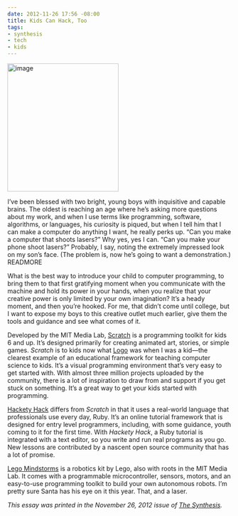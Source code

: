 ```yaml
---
date: 2012-11-26 17:56 -08:00
title: Kids Can Hack, Too
tags:
- synthesis
- tech
- kids
---
```

<img class="right" alt="image" height="288" src="https://mattolson-blog.s3.amazonaws.com/mindstorms.png" width="250"/>

I&rsquo;ve been blessed with two bright, young boys with inquisitive and capable brains. The oldest is reaching an age where he&rsquo;s asking more questions about my work, and when I use terms like 
programming, software, algorithms, or languages, his curiosity is piqued, but when I tell him that I can make a computer do anything I want, he really perks up. &ldquo;Can you make a computer that 
shoots lasers?&rdquo; Why yes, yes I can. &ldquo;Can you make your phone shoot lasers?&rdquo; Probably, I say, noting the extremely impressed look on my son&rsquo;s face. (The problem is, now 
he&rsquo;s going to want a demonstration.)
READMORE

What is the best way to introduce your child to computer programming, to bring them to that first gratifying moment when you communicate with the machine and hold its power in your hands, when you 
realize that your creative power is only limited by your own imagination? It&rsquo;s a heady moment, and then you&rsquo;re hooked. For me, that didn&rsquo;t come until college, but I want to 
expose my boys to this creative outlet much earlier, give them the tools and guidance and see what comes of it.

Developed by the MIT Media Lab, [Scratch](http://scratch.mit.edu/) is a programming toolkit for kids 6 and up. It&rsquo;s designed primarily for creating animated art, stories, or simple games. _Scratch_ is 
to kids now what [Logo](http://el.media.mit.edu/logo-foundation/logo/programming.html) was when I was a kid&mdash;the clearest example of an educational framework for teaching computer science to kids. 
It&rsquo;s a visual programming environment that&rsquo;s very easy to get started with. With almost three million projects uploaded by the community, there is a lot of inspiration to draw from and 
support if you get stuck on something. It&rsquo;s a great way to get your kids started with programming.

[Hackety Hack](http://hackety.com/) differs from _Scratch_ in that it uses a real-world language that professionals use every day, Ruby. It&rsquo;s an online tutorial framework that is designed for entry 
level programmers, including, with some guidance, youth coming to it for the first time. With _Hackety Hack_, a Ruby tutorial is integrated with a text editor, so you write and run real programs 
as you go. New lessons are contributed by a nascent open source community that has a lot of promise.

[Lego Mindstorms](http://mindstorms.lego.com/) is a robotics kit by Lego, also with roots in the MIT Media Lab. It comes with a programmable microcontroller, sensors, motors, and an easy-to-use programming toolkit to 
build your own autonomous robots. I&rsquo;m pretty sure Santa has his eye on it this year. That, and a laser.

_This essay was printed in the November 26, 2012 issue of [The Synthesis](http://synthesisweekly.com/)._
